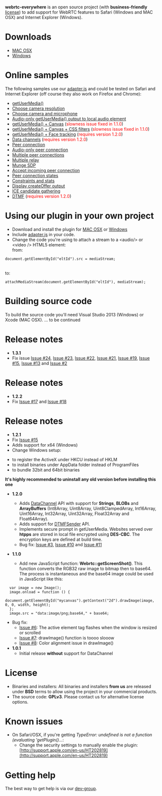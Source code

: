 **webrtc-everywhere** is an open source project (with **business-friendly** <a href="#license">license</a>) to add support for WebRTC features to Safari (Windows and MAC OSX) and Internet Explorer (Windows).

# Downloads
 - <a href="http://doubango.org/webrtc/webrtc-everywhere-i386-10.4.dmg" target="_blank">MAC OSX</a> 
 - <a href="http://doubango.org/webrtc/setup.exe" target="_blank">Windows</a>

# Online samples 
The following samples use our <a href="https://github.com/sarandogou/webrtc/blob/master/samples/web/js/adapter.js" target="_blank">adapter.js</a> and could be tested on Safari and Internet Explorer (off course they also work on Firefox and Chrome): 
 - <a href="http://doubango.org/webrtc/samples/web/content/getusermedia" target="_blank">getUserMedia()</a>
 - <a href="http://doubango.org/webrtc/samples/web/content/getusermedia-resolution" target="_blank">Choose camera resolution</a>
 - <a href="http://doubango.org/webrtc/samples/web/content/getusermedia-source" target="_blank">Choose camera and microphone</a>
 - <a href="http://doubango.org/webrtc/samples/web/content/getusermedia-audio" target="_blank">Audio-only getUserMedia() output to local audio element</a>
 - <a href="http://doubango.org/webrtc/samples/web/content/getusermedia-canvas" target="_blank">getUserMedia() + Canvas</a> (<font color="red">slowness issue fixed in 1.1.0</font>)
 - <a href="http://doubango.org/webrtc/samples/web/content/getusermedia-filter" target="_blank">getUserMedia() + Canvas + CSS filters</a> (<font color="red">slowness issue fixed in 1.1.0</font>)
 - <a href="http://doubango.org/webrtc/samples/web/content/face" target="_blank">getUserMedia() + Face tracking</a> (<font color="red">requires version 1.2.0</font>)
 - <a href="http://doubango.org/webrtc/samples/web/content/datachannel" target="_blank">Data channels</a> (<font color="red">requires version 1.2.0</font>)
 - <a href="http://doubango.org/webrtc/samples/web/content/peerconnection" target="_blank">Peer connection</a>
 - <a href="http://doubango.org/webrtc/samples/web/content/peerconnection-audio" target="_blank">Audio-only peer connection</a>
 - <a href="http://doubango.org/webrtc/samples/web/content/multiple" target="_blank">Multiple peer connections</a>
 - <a href="http://doubango.org/webrtc/samples/web/content/multiple-relay" target="_blank">Multiple relay</a>
 - <a href="http://doubango.org/webrtc/samples/web/content/munge-sdp" target="_blank">Munge SDP</a>
 - <a href="http://doubango.org/webrtc/samples/web/content/pr-answer" target="_blank">Accept incoming peer connection</a>
 - <a href="http://doubango.org/webrtc/samples/web/content/peerconnection-states" target="_blank">Peer connection states</a>
 - <a href="http://doubango.org/webrtc/samples/web/content/constraints" target="_blank">Constraints and stats</a>
 - <a href="http://doubango.org/webrtc/samples/web/content/create-offer" target="_blank">Display createOffer output</a>
 - <a href="http://doubango.org/webrtc/samples/web/content/trickle-ice" target="_blank">ICE candidate gathering</a>
 - <a href="http://doubango.org/webrtc/samples/web/content/trickle-ice" target="_blank">DTMF</a> (<font color="red">requires version 1.2.0</font>)
 


# Using our plugin in your own project
 - Download and install the plugin for <a href="http://doubango.org/webrtc/webrtc-everywhere-i386-10.4.dmg" target="_blank">MAC OSX</a> or <a href="http://doubango.org/webrtc/setup.exe" target="_blank">Windows</a>
 - Include <a href="https://github.com/sarandogou/webrtc/blob/master/samples/web/js/adapter.js" target="_blank">adapter.js</a> in your code.
 - Change the code you're using to attach a stream to a &lt;audio/&gt; or &lt;video /&gt; HTML5 element: <br />
 from:
 ```
 document.getElementById("eltId").src = mediaStream;
  ```
 <br /> to:
  ```
 attachMediaStream(document.getElementById("eltId"), mediaStream);
  ```

# Building source code
To build the source code you'll need Visual Studio 2013 (Windows) or Xcode (MAC OSX).
... to be continued

# Release notes
 - **1.3.1**
  - Fix issue [Issue #24](../../issues/24), [Issue #23](../../issues/23), [Issue #22](../../issues/22), [Issue #21](../../issues/21), [Issue #19](../../issues/19), [Issue #15](../../issues/15), [Issue #13](../../issues/13) and [Issue #2](../../issues/2)

# Release notes
 - **1.2.2**
  - Fix [Issue #17](../../issues/17) and [Issue #18](../../issues/18)
  
# Release notes
 - **1.2.1**
  - Fix [Issue #15](../../issues/15)
  - Adds support for x64 (Windows)
  - Change Windows setup:
   * to register the ActiveX under HKCU instead of HKLM
   * to install binaries under AppData folder instead of ProgramFiles
   * to bundle 32bit and 64bit binaries

**It's highly recommended to uninstall any old version before installing this one**

 - **1.2.0**
 	- Adds <a href="http://www.w3.org/TR/webrtc/#idl-def-RTCDataChannel" target="_blank">DataChannel</a> API with support for **Strings**, **BLOBs** and **ArrayBuffers** (Int8Array, Uint8Array, Uint8ClampedArray, Int16Array, Uint16Array, Int32Array, Uint32Array, Float32Array and Float64Array).
 	- Adds support for <a href="http://www.w3.org/TR/webrtc/#rtcdtmfsender" target="_blank">DTMFSender</a> API.
 	- Implements secure prompt in getUserMedia. Websites served over **htpps** are stored in local file encrypted using **DES-CBC**. The encryption keys are defined at build time.
   - Bug fix: [Issue #3](../../issues/3), [Issue #10](../../issues/10) and [Issue #11](../../issues/11)

 - **1.1.0**
	- Add new JavaScript function: <b>Webrtc::getScreenShot()</b>. This function converts the RGB32 raw image to bitmap then to base64. The process is instantaneous and the base64 image could be used in JavaScript like this:
  ```
	var image = new Image();
	image.onload = function () {
		document.getElementById("mycanvas").getContext("2d").drawImage(image, 0, 0, width, height);
	};
	image.src = "data:image/png;base64," + base64;
  ```
   - Bug fix:
    	- [Issue #6](../../issues/6): The active element tag flashes when the window is resized or scrolled
    	- [Issue #7](../../issues/7): drawImage() function is toooo slooow
    	- [Issue #8](../../issues/8): Color alignment issue in drawImage()
 - **1.0.1**
	- Initial release **without** support for DataChannel

# License
 - Binaries and installers: All binaries and installers **from us** are released under **BSD** terms to allow using the project in your commercial products.
 - The source code: **GPLv3**. Please contact us for alternative license options.

# Known issues
 - On Safari/OSX, if you're getting *TypeError: undefined is not a function (evaluating 'getPlugin()...*:
 	- Change the security settings to manually enable the plugin: [http://support.apple.com/en-us/HT202819](http://support.apple.com/en-us/HT202819)

# Getting help
The best way to get help is via our <a href="https://groups.google.com/forum/#!forum/webrtc-everywhere" target="_blank">dev-group</a>.
